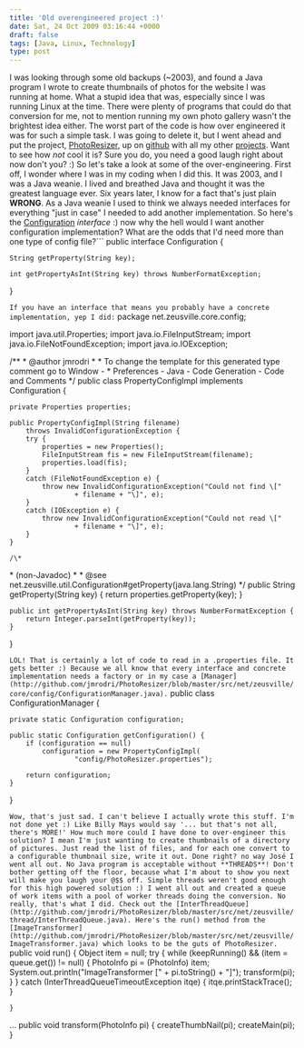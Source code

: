 ```yaml
---
title: 'Old overengineered project :)'
date: Sat, 24 Oct 2009 03:16:44 +0000
draft: false
tags: [Java, Linux, Technology]
type: post
---
```


I was looking through some old backups (~2003), and found a Java program I wrote to create thumbnails of photos for the website I was running at home. What a stupid idea that was, especially since I was running Linux at the time. There were plenty of programs that could do that conversion for me, not to mention running my own photo gallery wasn't the brightest idea either. The worst part of the code is how over engineered it was for such a simple task. I was going to delete it, but I went ahead and put the project, [PhotoResizer](http://github.com/jmrodri/PhotoResizer), up on [github](http://github.com/jmrodri/PhotoResizer) with all my other [projects](http://github.com/jmrodri). Want to see how _not_ cool it is? Sure you do, you need a good laugh right about now don't you? :) So let's take a look at some of the over-engineering. First off, I wonder where I was in my coding when I did this. It was 2003, and I was a Java weanie. I lived and breathed Java and thought it was the greatest language ever. Six years later, I know for a fact that's just plain **WRONG**. As a Java weanie I used to think we always needed interfaces for everything "just in case" I needed to add another implementation. So here's the [Configuration](http://github.com/jmrodri/PhotoResizer/blob/master/src/net/zeusville/core/config/Configuration.java) _interface_ :) now why the hell would I want another configuration implementation? What are the odds that I'd need more than one type of config file?```
public interface Configuration {
 
    String getProperty(String key);
 
    int getPropertyAsInt(String key) throws NumberFormatException;
}

```If you have an interface that means you probably have a concrete implementation, yep I did:```
package net.zeusville.core.config;
 
import java.util.Properties;
import java.io.FileInputStream;
import java.io.FileNotFoundException;
import java.io.IOException;
 
/\*\*
\* @author jmrodri
\*
\* To change the template for this generated type comment go to Window -
\* Preferences - Java - Code Generation - Code and Comments
\*/
public class PropertyConfigImpl implements Configuration {
 
    private Properties properties;
 
    public PropertyConfigImpl(String filename)
        throws InvalidConfigurationException {
        try {
            properties = new Properties();
            FileInputStream fis = new FileInputStream(filename);
            properties.load(fis);
        }
        catch (FileNotFoundException e) {
            throw new InvalidConfigurationException("Could not find \["
                    + filename + "\]", e);
        }
        catch (IOException e) {
            throw new InvalidConfigurationException("Could not read \["
                    + filename + "\]", e);
        }
    }
 
    /\*
\* (non-Javadoc)
\*
\* @see net.zeusville.util.Configuration#getProperty(java.lang.String)
\*/
    public String getProperty(String key) {
        return properties.getProperty(key);
    }
 
    public int getPropertyAsInt(String key) throws NumberFormatException {
        return Integer.parseInt(getProperty(key));
    }
}

```LOL! That is certainly a lot of code to read in a .properties file. It gets better :) Because we all know that every interface and concrete implementation needs a factory or in my case a [Manager](http://github.com/jmrodri/PhotoResizer/blob/master/src/net/zeusville/core/config/ConfigurationManager.java).```
public class ConfigurationManager {
 
    private static Configuration configuration;
 
    public static Configuration getConfiguration() {
        if (configuration == null)
            configuration = new PropertyConfigImpl(
                    "config/PhotoResizer.properties");
 
        return configuration;
    }
 
}

```Wow, that's just sad. I can't believe I actually wrote this stuff. I'm not done yet :) Like Billy Mays would say '... but that's not all, there's MORE!' How much more could I have done to over-engineer this solution? I mean I'm just wanting to create thumbnails of a directory of pictures. Just read the list of files, and for each one convert to a configurable thumbnail size, write it out. Done right? no way José I went all out. No Java program is acceptable without **THREADS**! Don't bother getting off the floor, because what I'm about to show you next will make you laugh your @$$ off. Simple threads weren't good enough for this high powered solution :) I went all out and created a queue of work items with a pool of worker threads doing the conversion. No really, that's what I did. Check out the [InterThreadQueue](http://github.com/jmrodri/PhotoResizer/blob/master/src/net/zeusville/thread/InterThreadQueue.java). Here's the run() method from the [ImageTransformer](http://github.com/jmrodri/PhotoResizer/blob/master/src/net/zeusville/ImageTransformer.java) which looks to be the guts of PhotoResizer.```
    public void run() {
        Object item = null;
        try {
            while (keepRunning() && (item = queue.get()) != null) {
                PhotoInfo pi = (PhotoInfo) item;
                System.out.println("ImageTransformer \[" + pi.toString() + "\]");
                transform(pi);
            }
        }
        catch (InterThreadQueueTimeoutException itqe) {
            itqe.printStackTrace();
        }
 
    }
...
    public void transform(PhotoInfo pi) {
        createThumbNail(pi);
        createMain(pi);
    }

```Not sure if I should even bother to go and clean this code up and make it simpler. Probably not, best thing to do is just scrap it, and use python or a bash script for this. Hey you can get off the floor now. What would've caused me to write stuff like this? Simply because I was a Java weanie and that's what Java causes you to do. Try to write code that is flexible and over-engineered. Think about it, if it's a Java project and there's a database involved the team says 'Oh we need an ORM, let's use Hibernate' without first asking do we really NEED a database in the first place. Or when writing a web ui, 'we need a web framework: Struts (yes I'm dating myself), or Seam (that's the new hotness isn't it?)' The question should probably be 'should I really use Java for my webui at all?' Answer is an obvious 'No! use Ruby or Python for it' You'll thank me later. The next time you're about to choose a framework or any tool, ask yourself 'is this really the right tool to solve the problem?'